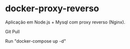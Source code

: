 # docker-proxy-reverso
Aplicação em Node.js + Mysql com proxy reverso (Nginx). 

Git Pull

Run "docker-compose up -d"

